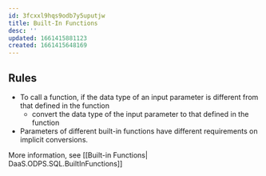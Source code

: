 ```yaml
---
id: 3fcxxl9hqs9odb7y5uputjw
title: Built-In Functions
desc: ''
updated: 1661415881123
created: 1661415648169
---
```

## Rules
- To call a function, if the data type of an input parameter is different from that defined in the function
    - convert the data type of the input parameter to that defined in the function
- Parameters of different built-in functions have different requirements on implicit conversions.

More information, see [[Built-in Functions| DaaS.ODPS.SQL.BuiltInFunctions]]